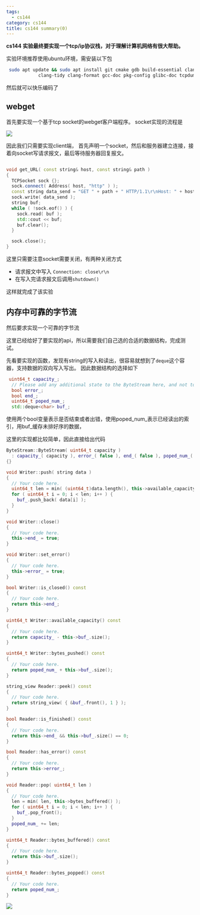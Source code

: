 ```yaml
---
tags:
  - cs144
category: cs144
title: cs144 summary(0)
---
```

**cs144 实验最终要实现一个tcp/ip协议栈，对于理解计算机网络有很大帮助。** 

实验环境推荐使用ubuntu环境，需安装以下包
```bash
 sudo apt update && sudo apt install git cmake gdb build-essential clang \
            clang-tidy clang-format gcc-doc pkg-config glibc-doc tcpdump tshark
```

然后就可以快乐编码了

## webget
首先要实现一个基于tcp socket的webget客户端程序。
socket实现的流程是

![](img/Pasted%20image%2020231208191140.png)

因此我们只需要实现client端，
首先声明一个socket，然后和服务器建立连接，接着向socket写请求报文，最后等待服务器回复报文。


```cpp

void get_URL( const string& host, const string& path )
{
  TCPSocket sock {};
  sock.connect( Address( host, "http" ) );
  const string data_send = "GET " + path + " HTTP/1.1\r\nHost: " + host + "\r\n" + "Connection: close\r\n\r\n";
  sock.write( data_send );
  string buf;
  while ( !sock.eof() ) {
    sock.read( buf );
    std::cout << buf;
    buf.clear();
  }

  sock.close();
}
```

这里只需要注意socket需要关闭，有两种关闭方式
* 请求报文中写入 `Connection: close\r\n`
* 在写入完请求报文后调用`shutdown()`

这样就完成了该实验

## 内存中可靠的字节流

然后要求实现一个可靠的字节流

这里已经给好了要实现的api，所以需要我们自己选的合适的数据结构，完成测试。

先看要实现的函数，发现有string的写入和读出，很容易就想到了`deque`这个容器，支持数据的双向写入写出。
因此数据结构的选择如下
```cpp
 uint64_t capacity_;
  // Please add any additional state to the ByteStream here, and not to the Writer and Reader interfaces.
  bool error_;
  bool end_;
  uint64_t poped_num_;
  std::deque<char> buf_;
```

使用两个bool变量表示是否结束或者出错，使用poped_num_表示已经读出的索引，用buf_缓存未排好序的数据，

这里的实现都比较简单，因此直接给出代码
```cpp
ByteStream::ByteStream( uint64_t capacity )
  : capacity_( capacity ), error_( false ), end_( false ), poped_num_( 0 ), buf_()
{}

void Writer::push( string data )
{
  // Your code here.
  uint64_t len = min( (uint64_t)data.length(), this->available_capacity() );
  for ( uint64_t i = 0; i < len; i++ ) {
    buf_.push_back( data[i] );
  }
}

void Writer::close()
{
  // Your code here.
  this->end_ = true;
}

void Writer::set_error()
{
  // Your code here.
  this->error_ = true;
}

bool Writer::is_closed() const
{
  // Your code here.
  return this->end_;
}

uint64_t Writer::available_capacity() const
{
  // Your code here.
  return capacity_ - this->buf_.size();
}

uint64_t Writer::bytes_pushed() const
{
  // Your code here.
  return poped_num_ + this->buf_.size();
}

string_view Reader::peek() const
{
  // Your code here.
  return string_view( { &buf_.front(), 1 } );
}

bool Reader::is_finished() const
{
  // Your code here.
  return this->end_ && this->buf_.size() == 0;
}

bool Reader::has_error() const
{
  // Your code here.
  return this->error_;
}

void Reader::pop( uint64_t len )
{
  // Your code here.
  len = min( len, this->bytes_buffered() );
  for ( uint64_t i = 0; i < len; i++ ) {
    buf_.pop_front();
  }
  poped_num_ += len;
}

uint64_t Reader::bytes_buffered() const
{
  // Your code here.
  return this->buf_.size();
}

uint64_t Reader::bytes_popped() const
{
  // Your code here.
  return poped_num_;
}

```

![](img/Pasted%20image%2020231208151310.png)